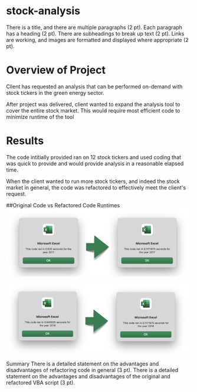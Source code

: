 # stock-analysis
There is a title, and there are multiple paragraphs (2 pt).
Each paragraph has a heading (2 pt).
There are subheadings to break up text (2 pt).
Links are working, and images are formatted and displayed where appropriate (2 pt).


# Overview of Project
Client has requested an analysis that can be performed on-demand with stock tickers in the green energy sector.

After project was delivered, client wanted to expand the analysis tool to cover the entire stock market. This would require most efficient code to minimize runtime of the tool

# Results
The code intitially provided ran on 12 stock tickers and used coding that was quick to provide and would provide analysis in a reasonable elapsed time.

When the client wanted to run more stock tickers, and indeed the stock market in general, the code was refactored to effectively meet the client's request.

##Original Code vs Refactored Code Runtimes
![2017](Resources/VBA_Challenge_2017.png)

![2018](Resources/VBA_Challenge_2018.png)

Summary
There is a detailed statement on the advantages and disadvantages of refactoring code in general (3 pt).
There is a detailed statement on the advantages and disadvantages of the original and refactored VBA script (3 pt).
